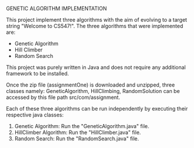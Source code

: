 GENETIC ALGORITHM IMPLEMENTATION

This project implement three algorithms with the aim of evolving to a target string "Welcome to CS547!". The three algorithms that were implemented are:
<ul>
  <li>Genetic Algorithm</li>
  <li>Hill Climber</li>
  <li>Random Search</li>
</ul>
This project was purely written in Java and does not require any additional framework to be installed.



Once the zip file (assignmentOne) is downloaded and unzipped, three classes namely: GeneticAlgorithm, HillClimbing, RandomSolution can be accessed by this file path src/com/assignment.

Each of these three algorithms can be run independently by executing their respective java classes: 
1. Genetic Algorithm: Run the "GeneticAlgorithm.java" file.
2. HillClimber Algorithm: Run the "HillClimber.java" file.
3. Random Search: Run the "RandomSearch.java" file.
